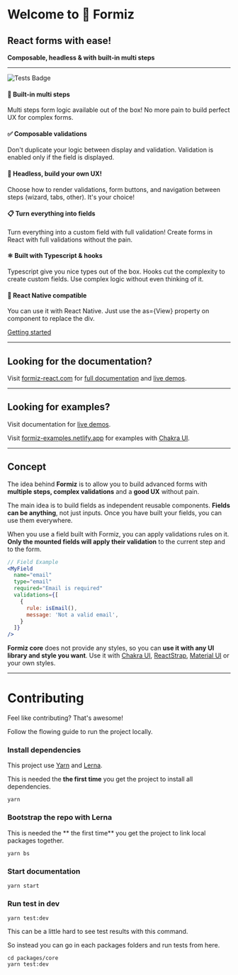 # Welcome to 🐜 Formiz
## React forms with ease!

**Composable, headless & with built-in multi steps**

---

![Tests Badge](https://github.com/ivan-dalmet/formiz/workflows/Formiz%20Test/badge.svg)

#### 🧙‍ **Built-in multi steps**
Multi steps form logic available out of the box! No more pain to build perfect UX for complex forms.

#### ✅ **Composable validations**
Don't duplicate your logic between display and validation. Validation is enabled only if the field is displayed.

#### 💅 **Headless, build your own UX!**
Choose how to render validations, form buttons, and navigation between steps (wizard, tabs, other). It's your choice!

#### 📋 **Turn everything into fields**
Turn everything into a custom field with full validation! Create forms in React with full validations without the pain.

#### ⚛️ **Built with Typescript & hooks**
Typescript give you nice types out of the box. Hooks cut the complexity to create custom fields. Use complex logic without even thinking of it.

#### 📱 **React Native compatible**
You can use it with React Native. Just use the as={View} property on <FormizStep> component to replace the div.

[Getting started](https://formiz-react.com/docs/getting-started)

---

## Looking for the documentation?

Visit [formiz-react.com](https://formiz-react.com) for [full documentation](https://formiz-react.com/docs/getting-started) and [live demos](https://formiz-react.com/docs/demos/wizard).

---

## Looking for examples?

Visit documentation for [live demos](https://formiz-react.com/docs/demos/wizard).

Visit [formiz-examples.netlify.app](https://formiz-examples.netlify.app) for examples with [Chakra UI](https://chakra-ui.com/).

---

## Concept

The idea behind **Formiz** is to allow you to build advanced forms with
**multiple steps, complex validations** and a **good UX** without pain.

The main idea is to build fields as independent reusable components.
**Fields can be anything**, not just inputs. Once you have built your fields,
you can use them everywhere.

When you use a field built with Formiz, you can apply validations rules on it.
**Only the mounted fields will apply their validation** to the current step and to the form.

```jsx
// Field Example
<MyField
  name="email"
  type="email"
  required="Email is required"
  validations={[
    {
      rule: isEmail(),
      message: 'Not a valid email',
    }
  ]}
/>
```

**Formiz core** does not provide any styles, so you can **use it with any UI library and style you want**.
Use it with [Chakra UI](https://chakra-ui.com/), [ReactStrap](https://reactstrap.github.io/), [Material UI](https://material-ui.com/) or your own styles.

---

# Contributing

Feel like contributing? That's awesome!

Follow the flowing guide to run the project locally.


### Install dependencies

This project use [Yarn](https://yarnpkg.com) and [Lerna](https://lerna.js.org/).

This is needed the **the first time** you get the project to install all dependencies.

```
yarn
```

### Bootstrap the repo with Lerna

This is needed the ** the first time** you get the project to link local packages together.

```
yarn bs
```

### Start documentation

```
yarn start
```

### Run test in dev

```
yarn test:dev
```

This can be a little hard to see test results with this command.

So instead you can go in each packages folders and run tests from here.

```
cd packages/core
yarn test:dev
```
